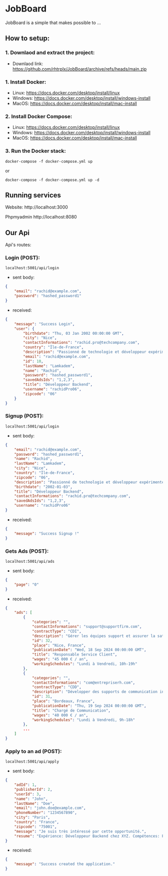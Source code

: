 # JobBoard
JobBoard is a simple that makes possible to ...

## How to setup:
### 1. Downlaod and extract the project:
- Downlaod link: https://github.com/rhtrplx/JobBoard/archive/refs/heads/main.zip
### 1. Install Docker:
- Linux: https://docs.docker.com/desktop/install/linux
- Windows: https://docs.docker.com/desktop/install/windows-install
- MacOS: https://docs.docker.com/desktop/install/mac-install
### 2. Install Docker Compose: 
- Linux: https://docs.docker.com/desktop/install/linux
- Windows: https://docs.docker.com/desktop/install/windows-install
- MacOS: https://docs.docker.com/desktop/install/mac-install
### 3. Run the Docker stack:
    docker-compose -f docker-compose.yml up
or
    
    docker-compose -f docker-compose.yml up -d

## Running services
Website: http://localhost:3000

Phpmyadmin http://localhost:8080

## Our Api
Api's routes:

### Login (POST):
    localhost:5001/api/login
- sent body: 
```json
{
    "email": "rachid@example.com",
    "password": "hashed_password1"
}
```

- received:

```json
{
    "message": "Success Login",
    "user": {
        "birthdate": "Thu, 03 Jan 2002 00:00:00 GMT",
        "city": "Nice",
        "contactInformations": "rachid.pro@techcompany.com",
        "country": "Île-de-France",
        "description": "Passionné de technologie et développeur expérimenté.",
        "email": "rachid@example.com",
        "id": 10,
        "lastName": "Lamkadem",
        "name": "Rachid",
        "password": "hashed_password1",
        "savedAdsIds": "1,2,3",
        "title": "Développeur Backend",
        "username": "rachidPro06",
        "zipcode": "06"
    }
}
```

### Signup (POST):
    localhost:5001/api/login
- sent body: 
```json
{
    "email": "rachid@example.com",
    "password": "hashed_password1",
    "name": "Rachid",
    "lastName": "Lamkadem",
    "city": "Nice",
    "country": "Île-de-France",
    "zipcode": "06",
    "description": "Passionné de technologie et développeur expérimenté.",
    "birthdate": "2002-01-03",
    "title": "Développeur Backend",
    "contactInformations": "rachid.pro@techcompany.com",
    "savedAdsIds": "1,2,3",
    "username": "rachidPro06"
}
```

- received:

```json
{
    "message": "Success Signup !"
}
```

### Gets Ads (POST):
    localhost:5001/api/ads
- sent body: 
```json
{
    "page": "0"
}
```

- received:

```json
{
    "ads": [
        {
            "categories": "",
            "contactInformations": "support@supportfirm.com",
            "contractType": "CDI",
            "description": "Gérer les équipes support et assurer la satisfaction des clients.",
            "id": 32,
            "place": "Nice, France",
            "publicationDate": "Wed, 18 Sep 2024 00:00:00 GMT",
            "title": "Responsable Service Client",
            "wages": "45 000 € / an",
            "workingSchedules": "Lundi à Vendredi, 10h-19h"
        },
        {
            "categories": "",
            "contactInformations": "com@entrepriserh.com",
            "contractType": "CDD",
            "description": "Développer des supports de communication interne et externe.",
            "id": 31,
            "place": "Bordeaux, France",
            "publicationDate": "Thu, 19 Sep 2024 00:00:00 GMT",
            "title": "Chargé de Communication",
            "wages": "40 000 € / an",
            "workingSchedules": "Lundi à Vendredi, 9h-18h"
        },
        ...
    ]
}
```

### Apply to an ad (POST):
    localhost:5001/api/apply
- sent body: 
```json
{
    "adId": 1,
    "publisherId": 2,
    "userId": 3,
    "name": "John",
    "lastName": "Doe",
    "email": "john.doe@example.com",
    "phoneNumber": "1234567890",
    "city": "Paris",
    "country": "France",
    "zipcode": "75001",
    "message": "Je suis très intéressé par cette opportunité.",
    "resume": "Expérience: Développeur Backend chez XYZ. Compétences: Python, Flask, SQL."
}
```

- received:

```json
{
    "message": "Success created the application."
}
```
